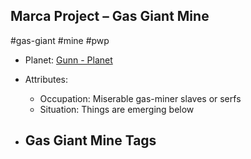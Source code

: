 ## Marca Project &ndash; Gas Giant Mine

#gas-giant #mine #pwp

- Planet: [Gunn - Planet](../../../Gaming/StarsWithoutNumber/PiratesWithoutPlunder/Gunn%20-%20Planet.md)

- Attributes:
   -   Occupation: Miserable gas-miner slaves or serfs
   -   Situation: Things are emerging below

- Gas Giant Mine Tags
	-  
